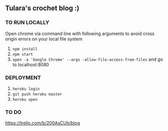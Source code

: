 ## Tulara's crochet blog :)

### TO RUN LOCALLY  

Open chrome via command line with following arguments to avoid cross origin errors on your local file system
  
1. `npm install` 
2. `npm start`
3. `open -a 'Google Chrome' --args -allow-file-access-from-files` and go to localhost:8080

### DEPLOYMENT

1. `heroku login`
2. `git push heroku master`
4. `heroku open`

### TO DO
https://trello.com/b/200AsCUh/blog
